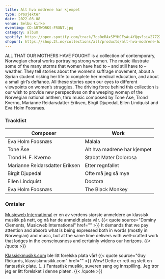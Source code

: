 ```yaml
---
title: Alt hva mødrene har kjempet
type: prosjekter
date: 2022-03-08
venue: Selbu kirke
eventimg: CD-ARTWORKS-FRONT.jpg
category: album
spotify: https://open.spotify.com/track/7cs0eRAxSPYHCFsAu4YQqv?si=27722ac6d88c40c0
shopurl: https://shop.2l.no/collections/all/products/alt-hva-modrene-har-kjempet
---
```


ALL THAT OUR MOTHERS HAVE FOUGHT is a collection of contemporary, Norwegian choral works portraying strong women. The music illustrate some of the many storms that women have had to – and still have to – weather. They tell stories about the women’s suffrage movement, about a Syrian student risking her life to complete her medical education, and about a small girl’s defiance. All these stories open our eyes to different viewpoints on women’s struggles. The driving force behind this collection is our wish to provide new perspectives on the weeping women of the Norwegian national anthem, thru music composed by Tone Åse, Trond Kverno, Marianne Reidarsdatter Eriksen, Birgit Djupedal, Ellen Lindquist and Eva Holm Foosnæs.


### Tracklist 
| Composer | Work |
|----------|------|
|Eva Holm Foosnæs| Malala|
|Tone Åse| Alt hva mødrene har kjempet|
|Trond H. F. Kverno| Stabat Mater Dolorosa|
|Marianne Reidarsdatter Eriksen| Etter regnfallet|
|Birgit Djupedal| Ofte må jeg så mye|
|Ellen Lindquist| Doctora|
|Eva Holm Foosnæs| The Black Monkey|

### Omtaler
[Musicweb International](http://www.musicweb-international.com/classrev/2022/Jun/Mothers-fought-2L167SACD.htm?fbclid=IwAR2bgZo8e_KxhOeqQUGSz6VE2zPwxP1_1Kr-1zr9pMSZuMzi1A35RMc7Qfk) er en av verdens største anmeldere av klassisk musikk på nett, og nå har de anmeldt plata vår.
{{< quote source="Dominy Clements, Musicweb International" href="" >}}
It demands that we pay attention and absorb what is being expressed both in words (mostly in Norwegian) and music, but at the same time delivers with well-crafted work that lodges in the consciousness and certainly widens our horizons.
{{< /quote >}}

[Klassiskmusikk.com](https://www.klassiskmusikk.com/cd-anmeldelser/alt-hva-modrene-har-kjempet/?fbclid=IwAR3KoouxsWgJ_VbWwr76aYTQLXgVYETtyrRDAZIf0kRxrACnNUDIPf3CieE#) ble litt forelska plata vår!
{{< quote source="Guy Rickards, klassiskmusikk.com" href="" >}}
Wow! Dette er rett og slett en fantastisk plate.
(...)
Fantastisk musikk, suveren sang og innspilling. Jeg tror jeg er litt forelsket i denne platen.
{{< /quote >}}

